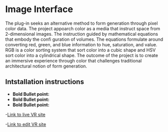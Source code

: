 # Image Interface

The plug-in seeks an alternative method to form generation through pixel color data. The project appoarch color as a media that instruct space from 2-dimensional images. The instruction guided by mathematical equations that embody the confi guration of volumes. The equations formulate around converting red, green, and blue information to hue, saturation, and value. RGB is a color sorting system that sort color into a cubic shape and HSV sort color into a cylindrical shape. The outcome of the project is to create an immersive experience through color that challenges traditional architectural notion of form generation.
## Intstallation instructions

- **Bold Bullet point:** 
- **Bold Bullet point:** 
- **Bold Bullet point:** 

-[Link to live VR site](https://immersive-example.glitch.me)

-[Link to edit VR site](https://glitch.com/edit/#!/immersive-example)
